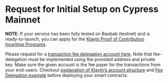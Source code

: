 # Request for Initial Setup on Cypress Mainnet

**NOTE**: If your service has been fully tested on Baobab \(testnet\) and is ready-to-launch, you can apply for the [Klaytn Proof of Contribution Incentive Programs](https://docs.klaytn.com/klaytn/token_economy#incentive-programs).

Please request for a [transaction fee delegation account here](https://klaytn.typeform.com/to/op3xWQ). Note that fee-delegation must be implemented using the provided address and private key. Make sure the given account is the fee payer for the transactions from your end-users. Checkout [explanation of Klaytn’s account structure](https://docs.klaytn.com/klaytn/design/account) and [Fee Delegation example](https://docs.klaytn.com/tutorials/feedelegated) before deploying your smart contracts.

